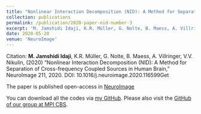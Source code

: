 ```yaml
---
title: "Nonlinear Interaction Decomposition (NID): A Method for Separation of Cross-frequency Coupled Sources in Human Brain"
collection: publications
permalink: /publication/2020-paper-nid-number-3
excerpt: 'M. Jamshidi Idaji, K.R. Müller, G. Nolte, B. Maess, A. Villringer, V.V. Nikulin'
date: 2020-05-20
venue: 'NeuroImage'
---
```


Citation: <b>M. Jamshidi Idaji</b>, K.R. Müller, G. Nolte, B. Maess, A. Villringer, V.V. Nikulin, (2020) “Nonlinear Interaction Decomposition (NID): A Method for Separation of Cross-frequency Coupled Sources in Human Brain,” NeuroImage 211, 2020. DOI: 10.1016/j.neuroimage.2020.116599Get

The paper is published open-access in [NeuroImage](https://www.sciencedirect.com/science/article/pii/S1053811920300860)

You can download all the codes via [my GitHub](https://github.com/minajamshidi/NID). Please also visit the [GitHub of our group at MPI CBS](https://github.com/NIDgroup).


